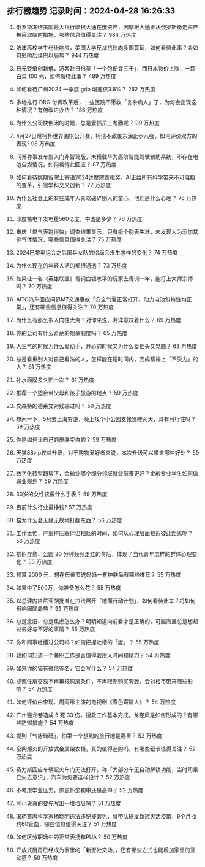 
## 排行榜趋势 记录时间：2024-04-28 16:26:33
  
  1. 俄罗斯冻结美国最大银行摩根大通在俄资产，因摩根大通正从俄罗斯撤走资产被采取临时措施，哪些信息值得关注？ 984 万热度
    
  2. 法澳高校学生纷纷响应，美国大学反战抗议向多国蔓延，如何看待此事？会如何影响后续巴以局势？ 944 万热度
    
  3. 日元贬值创新低，游客赴日扫货「一个包便宜三千」，而日本物价上涨，一颗白菜 100 元，如何看待此事？ 499 万热度
    
  4. 如何看待广州2024 一季度 gdp 增速仅3.6%？ 262 万热度
    
  5. 多地推行 DRG 付费改革后，一些医院不愿收「复杂病人」了，为何会出现这种情况？有何改进办法？ 136 万热度
    
  6. 为什么公司快倒闭的时候，总是爱抓员工考勤呢？ 99 万热度
    
  7. 4月27日烂柯杯世界围棋公开赛，柯洁不敌姜东润止步八强，如何评价双方的表现? 98 万热度
    
  8. 问界称事发车型入门非智驾版，未搭载华为高阶智能驾驶辅助系统，不存在电池自燃情况，如何看待此回应？ 87 万热度
    
  9. 如何看待姚期智院士寄语2024达摩院青橙奖，AI正给所有科学带来不可阻挡的变革，引领学科交叉创新？ 77 万热度
    
  10. 为什么社会上的有些成年人喜欢碾碎别人的童心，他们是什么心理？ 76 万热度
    
  11. 印度核电年发电量560亿度，中国是多少？ 76 万热度
    
  12. 重庆「燃气表跑得快」调查结果显示，只有极个别表失准，未发现人为添加其他气体情况，哪些信息值得关注？ 75 万热度
    
  13. 2024巴黎奥运会之后国乒女队的格局会发生怎样的变化？ 74 万热度
    
  14. 为什么现在的年轻人活的都很通透？ 73 万热度
    
  15. 如果让一名《英雄联盟》青铜白银水平的玩家去青训一年，能打上大师宗师吗？ 70 万热度
    
  16. AITO汽车回应问界M7交通事故「安全气囊正常打开，动力电池包特性均正常」，还有哪些信息值得关注？ 70 万热度
    
  17. 为什么有那么多人向往大海？对你来说，海洋意味着什么？ 69 万热度
    
  18. 你的公司有什么奇葩的规章制度吗？ 65 万热度
    
  19. 人生气的时候为什么爱动手，开心的时候又为什么爱摇头又晃脑？ 63 万热度
    
  20. 总是看重别人对自己看法的人，怎样能在短时间内，变成精神上「不受力」的人？ 61 万热度
    
  21. 补水面膜多久贴一次？ 61 万热度
    
  22. 推荐一个适合带父母和孩子旅游的地点？ 59 万热度
    
  23. 文森特的德莱文对线输过吗？ 59 万热度
    
  24. 想问一下，5月去上海穷游，晚上找个小公园支帐篷睡两天，具有可行性吗？ 59 万热度
    
  25. 你是如何让自己的皮肤变白的？ 59 万热度
    
  26. 天猫88vip权益升级，对于购物爱好者来说，本次升级可以带来哪些好处？ 59 万热度
    
  27. 数字化转型趋势下，金融业哪个细分领域就业前景更好？金融专业学生如何做职业规划？ 59 万热度
    
  28. 30岁的女性该戴什么手表？ 59 万热度
    
  29. 目前什么行业最挣钱? 57 万热度
    
  30. 猫为什么会无缘无故地打翻东西？ 56 万热度
    
  31. 工作太忙，严重挤压跟伴侣相处的时间，如何从心理层面拉近彼此距离呢？ 56 万热度
    
  32. 抱树疗愈、公园 20 分钟频频走红的背后，体现了当代青年怎样的群体心理变化？ 55 万热度
    
  33. 预算 2000 元，想在母亲节送妈妈一套护肤品有哪些推荐？ 55 万热度
    
  34. 如果中了500万，你准备怎么花？ 55 万热度
    
  35. 以总理内塔尼亚胡批准在拉法展开「地面行动计划」，如何看待此举？将如何影响国际局势？ 55 万热度
    
  36. 总是念旧、总是焦虑怎么办？明明知道向前看才是正确的，可脑海里总是想起过去好与不好的事情？ 55 万热度
    
  37. 你和同事吐槽过公司吗？如何把握吐槽的「度」？ 55 万热度
    
  38. 我如何知道一个兼职工作是否值得我投入时间和精力？ 54 万热度
    
  39. 如果你的猫有微信签名，它会写什么？ 54 万热度
    
  40. 成都住房交易不再审核购房条件，不再限制购买套数，会对楼市带来哪些影响？ 54 万热度
    
  41. 如何评价由李现、周雨彤主演的电视剧《春色寄情人》？ 54 万热度
    
  42. 广州强龙卷造成 5 死 33 伤，搜救工作基本完成，龙卷风是如何形成的？有哪些防御措施？ 54 万热度
    
  43. 提到「气势磅礴」，你第一个想到的旅行地是哪里？ 53 万热度
    
  44. 全网爆火的开放式金属架衣柜，真的值得选购吗，有哪些细节值得关注？ 52 万热度
    
  45. 赛力斯回应车辆起火车门无法打开，称「大部分车无自动解锁功能，当时司乘已失去意识」，汽车为何要这样设计？ 52 万热度
    
  46. 不考虑学业压力，你更怀念初中还是高中？ 52 万热度
    
  47. 写小说真的要先写出一堆垃圾吗？ 51 万热度
    
  48. 国药首席科学家杨晓明违法违纪被罢免，曾带队研发新冠灭活疫苗，9个月抽约60管血，哪些信息值得关注？ 51 万热度
    
  49. 如何区分职场中的正常表扬和PUA？ 50 万热度
    
  50. 开放式厨房已经成为家里的「新型社交场」，还有哪些方式也能增加家里的互动感？ 50 万热度
    
